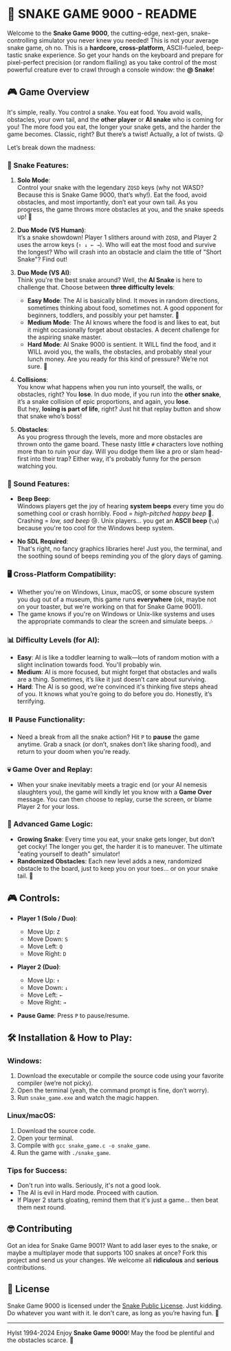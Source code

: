 # 🐍 SNAKE GAME 9000 - README

Welcome to the **Snake Game 9000**, the cutting-edge, next-gen, snake-controlling simulator you never knew you needed! This is not your average snake game, oh no. This is a **hardcore, cross-platform**, ASCII-fueled, beep-tastic snake experience. So get your hands on the keyboard and prepare for pixel-perfect precision (or random flailing) as you take control of the most powerful creature ever to crawl through a console window: the **@ Snake**!

## 🎮 Game Overview

It's simple, really. You control a snake. You eat food. You avoid walls, obstacles, your own tail, and the **other player** or **AI snake** who is coming for you! The more food you eat, the longer your snake gets, and the harder the game becomes. Classic, right? But there’s a twist! Actually, a lot of twists. 😜

Let’s break down the madness:

### 🐍 Snake Features:

1. **Solo Mode**:  
   Control your snake with the legendary `ZQSD` keys (why not WASD? Because this is Snake Game 9000, that’s why!). Eat the food, avoid obstacles, and most importantly, don’t eat your own tail. As you progress, the game throws more obstacles at you, and the snake speeds up! 🎯

2. **Duo Mode (VS Human)**:  
   It’s a snake showdown! Player 1 slithers around with `ZQSD`, and Player 2 uses the arrow keys (`↑ ↓ ← →`). Who will eat the most food and survive the longest? Who will crash into an obstacle and claim the title of "Short Snake"? Find out!

3. **Duo Mode (VS AI)**:  
   Think you're the best snake around? Well, the **AI Snake** is here to challenge that. Choose between **three difficulty levels**: 
   
   - **Easy Mode**: The AI is basically blind. It moves in random directions, sometimes thinking about food, sometimes not. A good opponent for beginners, toddlers, and possibly your pet hamster. 🐹
   - **Medium Mode**: The AI knows where the food is and likes to eat, but it might occasionally forget about obstacles. A decent challenge for the aspiring snake master.
   - **Hard Mode**: AI Snake 9000 is sentient. It WILL find the food, and it WILL avoid you, the walls, the obstacles, and probably steal your lunch money. Are you ready for this kind of pressure? We’re not sure. 🧠

4. **Collisions**:  
   You know what happens when you run into yourself, the walls, or obstacles, right? You **lose**. In duo mode, if you run into the **other snake**, it’s a snake collision of epic proportions, and again, you **lose**.  
   But hey, **losing is part of life**, right? Just hit that replay button and show that snake who’s boss!

5. **Obstacles**:  
   As you progress through the levels, more and more obstacles are thrown onto the game board. These nasty little `#` characters love nothing more than to ruin your day. Will you dodge them like a pro or slam head-first into their trap? Either way, it's probably funny for the person watching you. 

### 🎵 Sound Features:
- **Beep Beep**:  
   Windows players get the joy of hearing **system beeps** every time you do something cool or crash horribly. Food = *high-pitched happy beep* 🎉. Crashing = *low, sad beep* 😢. Unix players... you get an **ASCII beep** (`\a`) because you're too cool for the Windows beep system.
   
- **No SDL Required**:  
   That's right, no fancy graphics libraries here! Just you, the terminal, and the soothing sound of beeps reminding you of the glory days of gaming.

### 🖥️ Cross-Platform Compatibility:
- Whether you're on Windows, Linux, macOS, or some obscure system you dug out of a museum, this game runs **everywhere** (ok, maybe not on your toaster, but we're working on that for Snake Game 9001).
- The game knows if you're on Windows or Unix-like systems and uses the appropriate commands to clear the screen and simulate beeps. 🎶

### 📊 Difficulty Levels (for AI):
- **Easy**: AI is like a toddler learning to walk—lots of random motion with a slight inclination towards food. You'll probably win.
- **Medium**: AI is more focused, but might forget that obstacles and walls are a thing. Sometimes, it’s like it just doesn’t care about surviving.
- **Hard**: The AI is so good, we're convinced it's thinking five steps ahead of you. It knows what you’re going to do before you do. Honestly, it’s terrifying.

### ⏸️ Pause Functionality:
- Need a break from all the snake action? Hit `P` to **pause** the game anytime. Grab a snack (or don’t, snakes don’t like sharing food), and return to your doom when you're ready.

### 💀 Game Over and Replay:
- When your snake inevitably meets a tragic end (or your AI nemesis slaughters you), the game will kindly let you know with a **Game Over** message. You can then choose to replay, curse the screen, or blame Player 2 for your loss.

### 🧠 Advanced Game Logic:
- **Growing Snake**: Every time you eat, your snake gets longer, but don’t get cocky! The longer you get, the harder it is to maneuver. The ultimate "eating yourself to death" simulator!
- **Randomized Obstacles**: Each new level adds a new, randomized obstacle to the board, just to keep you on your toes... or on your snake tail. 🐍

## 🎮 Controls:

- **Player 1 (Solo / Duo)**: 
  - Move Up: `Z`
  - Move Down: `S`
  - Move Left: `Q`
  - Move Right: `D`
  
- **Player 2 (Duo)**: 
  - Move Up: `↑`
  - Move Down: `↓`
  - Move Left: `←`
  - Move Right: `→`
  
- **Pause Game**: Press `P` to pause/resume.

## 🛠 Installation & How to Play:

### Windows:
1. Download the executable or compile the source code using your favorite compiler (we’re not picky).
2. Open the terminal (yeah, the command prompt is fine, don’t worry).
3. Run `snake_game.exe` and watch the magic happen.

### Linux/macOS:
1. Download the source code.
2. Open your terminal.
3. Compile with `gcc snake_game.c -o snake_game`.
4. Run the game with `./snake_game`.

### Tips for Success:
- Don't run into walls. Seriously, it's not a good look.
- The AI is evil in Hard mode. Proceed with caution.
- If Player 2 starts gloating, remind them that it's just a game... then beat them next round.

## 🤓 Contributing

Got an idea for Snake Game 9001? Want to add laser eyes to the snake, or maybe a multiplayer mode that supports 100 snakes at once? Fork this project and send us your changes. We welcome all **ridiculous** and **serious** contributions.

## 📜 License

Snake Game 9000 is licensed under the [Snake Public License](https://en.wikipedia.org/wiki/Public_domain). Just kidding. Do whatever you want with it. Ie don't care, as long as you’re having fun. 🎉

---
Hylst 1994-2024
Enjoy **Snake Game 9000**! May the food be plentiful and the obstacles scarce. 🐍